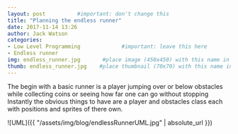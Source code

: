 ```yaml
---
layout: post          #important: don't change this
title: "Planning the endless runner"
date: 2017-11-14 13:26
author: Jack Watson
categories:
- Low Level Programming             #important: leave this here
- Endless runner
img: endless_runner.jpg       #place image (450x450) with this name in /assets/img/blog/
thumb: endless_runner.jpg    #place thumbnail (70x70) with this name in /assets/img/blog/thumbs/
---
```


<!--more-->
The begin with a basic runner is a player jumping over or below obstacles while collecting coins or seeing how far one can go without stopping
Instantly the obvious things to have are a player and obstacles class each with positions and sprites of there own.

![UML]({{ "/assets/img/blog/endlessRunnerUML.jpg" | absolute_url }})

